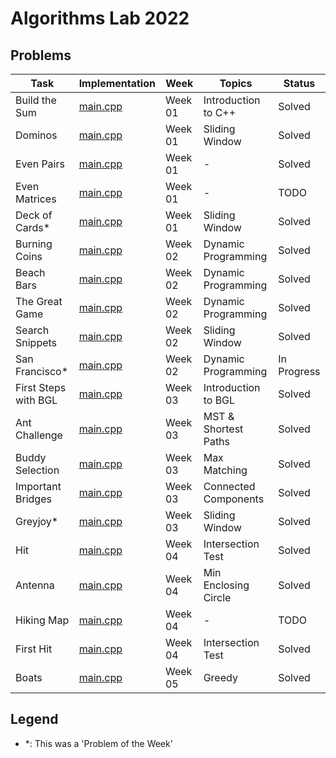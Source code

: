 # Algorithms Lab 2022

## Problems

| Task                 | Implementation                                       | Week    | Topics               | Status      |
|----------------------|------------------------------------------------------|---------|----------------------|-------------|
| Build the Sum        | [main.cpp](week01/build_the_sum/src/main.cpp)        | Week 01 | Introduction to C++  | Solved      |
| Dominos              | [main.cpp](week01/dominos/src/main.cpp)              | Week 01 | Sliding Window       | Solved      |
| Even Pairs           | [main.cpp](week01/even_pairs/src/main.cpp)           | Week 01 | -                    | Solved      |
| Even Matrices        | [main.cpp](week01/even_matrices/src/main.cpp)        | Week 01 | -                    | TODO        |
| Deck of Cards*       | [main.cpp](week01/pow_deck_of_cards/src/main.cpp)    | Week 01 | Sliding Window       | Solved      |
| Burning Coins        | [main.cpp](week02/burning_coins/src/main.cpp)        | Week 02 | Dynamic Programming  | Solved      |
| Beach Bars           | [main.cpp](week02/beach_bars/src/main.cpp)           | Week 02 | Dynamic Programming  | Solved      |
| The Great Game       | [main.cpp](week02/the_great_game/src/main.cpp)       | Week 02 | Dynamic Programming  | Solved      |
| Search Snippets      | [main.cpp](week02/search_snippets/src/main.cpp)      | Week 02 | Sliding Window       | Solved      |
| San Francisco*       | [main.cpp](week02/pow_san_francisco/src/main.cpp)    | Week 02 | Dynamic Programming  | In Progress |
| First Steps with BGL | [main.cpp](week03/first_steps_with_bgl/src/main.cpp) | Week 03 | Introduction to BGL  | Solved      |
| Ant Challenge        | [main.cpp](week03/ant_challenge/src/main.cpp)        | Week 03 | MST & Shortest Paths | Solved      |
| Buddy Selection      | [main.cpp](week03/buddy_selection/src/main.cpp)      | Week 03 | Max Matching         | Solved      |
| Important Bridges    | [main.cpp](week03/important_bridges/src/main.cpp)    | Week 03 | Connected Components | Solved      |
| Greyjoy*             | [main.cpp](week03/greyjoy/src/main.cpp)              | Week 03 | Sliding Window       | Solved      |
| Hit                  | [main.cpp](week04/hit/src/main.cpp)                  | Week 04 | Intersection Test    | Solved      |
| Antenna              | [main.cpp](week04/antenna/src/main.cpp)              | Week 04 | Min Enclosing Circle | Solved      |
| Hiking Map           | [main.cpp](week04/hiking_map/src/main.cpp)           | Week 04 | -                    | TODO        |
| First Hit            | [main.cpp](week04/first_hit/src/main.cpp)            | Week 04 | Intersection Test    | Solved      |
| Boats                | [main.cpp](week05/boats/src/main.cpp)                | Week 05 | Greedy               | Solved      |

## Legend
- *: This was a 'Problem of the Week'
